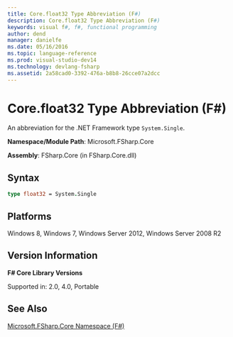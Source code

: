 ```yaml
---
title: Core.float32 Type Abbreviation (F#)
description: Core.float32 Type Abbreviation (F#)
keywords: visual f#, f#, functional programming
author: dend
manager: danielfe
ms.date: 05/16/2016
ms.topic: language-reference
ms.prod: visual-studio-dev14
ms.technology: devlang-fsharp
ms.assetid: 2a58cad0-3392-476a-b8b8-26cce07a2dcc 
---
```


# Core.float32 Type Abbreviation (F#)

An abbreviation for the .NET Framework type `System.Single`.

**Namespace/Module Path**: Microsoft.FSharp.Core

**Assembly**: FSharp.Core (in FSharp.Core.dll)


## Syntax

```fsharp
type float32 = System.Single
```

## Platforms
Windows 8, Windows 7, Windows Server 2012, Windows Server 2008 R2


## Version Information
**F# Core Library Versions**

Supported in: 2.0, 4.0, Portable

## See Also
[Microsoft.FSharp.Core Namespace &#40;F&#35;&#41;](Microsoft.FSharp.Core-Namespace-%5BFSharp%5D.md)